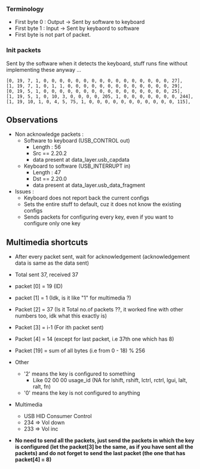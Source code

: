 ### Terminology 
- First byte 0 : Output -> Sent by software to keyboard
- First byte 1 : Input  -> Sent by keybaord to software
- First byte is not part of packet.

### Init packets
Sent by the software when it detects the keyboard, stuff runs fine without implementing these anyway ... 

```
[0, 19, 7, 1, 0, 0, 0, 0, 0, 0, 0, 0, 0, 0, 0, 0, 0, 0, 0, 0, 27], 
[1, 19, 7, 1, 0, 1, 1, 0, 0, 0, 0, 0, 0, 0, 0, 0, 0, 0, 0, 0, 29], 
[0, 19, 5, 1, 0, 0, 0, 0, 0, 0, 0, 0, 0, 0, 0, 0, 0, 0, 0, 0, 25], 
[1, 19, 5, 1, 0, 10, 3, 0, 0, 0, 0, 205, 1, 0, 0, 0, 0, 0, 0, 0, 244], 
[1, 19, 10, 1, 0, 4, 5, 75, 1, 0, 0, 0, 0, 0, 0, 0, 0, 0, 0, 0, 115],
```

## Observations 
- Non acknowledge packets : 
    - Software to keyboard (USB_CONTROL out)
        - Length : 56
        - Src == 2.20.2
        - data present at data_layer.usb_capdata
    - Keyboard to software (USB_INTERRUPT in)
        - Length : 47
        - Dst == 2.20.0
        - data present at data_layer.usb_data_fragment
- Issues : 
    - Keyboard does not report back the current configs
    - Sets the entire stuff to default, cuz it does not know the existing configs 
    - Sends packets for configuring every key, even if you want to configure only one key

    
## Multimedia shortcuts 
- After every packet sent, wait for acknowledgement (acknowledgement data is same as the data sent)
- Total sent 37, received 37
- packet [0] = 19   (ID)
- packet [1] = 1    (Idk, is it like "1" for multimedia ?)
- Packet [2] = 37 (Is it Total no.of packets ??, it worked fine with other numbers too, idk what this exactly is)
- Packet [3] = i-1 (For ith packet sent)
- Packet [4] = 14 (except for last packet, i.e 37th one which has 8)
- Packet [19] = sum of all bytes (i.e from 0 - 18) % 256 
- Other
    - '2' means the key is configured to something
        - Like 02 00 00 usage_id (NA for lshift, rshift, lctrl, rctrl, lgui, lalt, ralt, fn)
    - '0' means the key is not configured to anything
- Multimedia 
    - USB HID Consumer Control
    - 234 => Vol down
    - 233 => Vol inc

- **No need to send all the packets, just send the packets in which the key is configured (let the packet[3] be the same, as if you have sent all the packets) and do not forget to send the last packet (the one that has packet[4] = 8)**